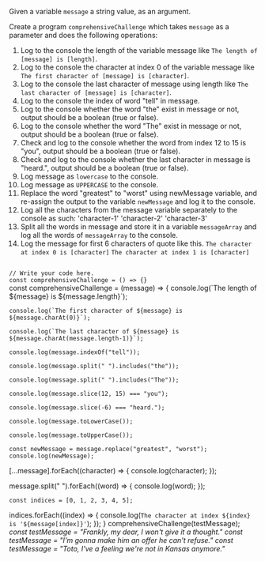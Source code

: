 Given a variable `message` a string value, as an argument.

Create a program `comprehensiveChallenge`
which takes `message`  as a parameter
and does the following operations:

1. Log to the console the length of the variable message like `The length of [message] is [length]`.
2. Log to the console the character at index 0 of the variable message like `The first character of [message] is [character]`.
3. Log to the console the last character of message using length like `The last character of [message] is [character]`.
4. Log to the console the index of word "tell" in message.
5. Log to the console whether the word "the" exist in message or not, output should be a boolean (true or false).
6. Log to the console whether the word "The" exist in message or not, output should be a boolean (true or false).
7. Check and log to the console whether the word from index 12 to 15 is "you", output should be a boolean (true or false).
8. Check and log to the console whether the last  character in message is "heard.", output should be a boolean (true or false).
9. Log message as `lowercase` to the console.
10. Log message as `UPPERCASE` to the console.
11. Replace the word "greatest" to "worst" using newMessage variable, and re-assign the output to the variable `newMessage` and log it to the console.
12. Log all the characters from the message variable separately to the console as such:
'character-1'
'character-2'
'character-3'
13.  Split all the words in message and store it in a variable `messageArray` and log all the words of `messageArray` to the console.
14.  Log the message for first 6 characters of quote like this.
  `The character at index 0 is [character]`
  `The character at index 1 is [character]`

<codeblock language="javascript" type="exercise" testMode="multipleInput">
<code>
// Write your code here.
const comprehensiveChallenge = () => {}
</code>

<solution>
const comprehensiveChallenge = (message) => {
	console.log(`The length of ${message} is ${message.length}`);

	console.log(`The first character of ${message} is ${message.charAt(0)}`);

	console.log(`The last character of ${message} is ${message.charAt(message.length-1)}`);

	console.log(message.indexOf("tell"));

	console.log(message.split(" ").includes("the"));

	console.log(message.split(" ").includes("The"));

	console.log(message.slice(12, 15) === "you");

	console.log(message.slice(-6) === "heard.");

	console.log(message.toLowerCase());

	console.log(message.toUpperCase());

	const newMessage = message.replace("greatest", "worst");
	console.log(newMessage);

  [...message].forEach((character) => {
    console.log(character);
  });

  message.split(" ").forEach((word) => {
    console.log(word);
  });

	const indices = [0, 1, 2, 3, 4, 5];
  indices.forEach((index) => {
    console.log(`The character at index ${index} is '${message[index]}'`);
  });
}
</solution>
<testcases>
<caller>
comprehensiveChallenge(testMessage);
</caller>
<testcase>
<i>
const testMessage = "Frankly, my dear, I won't give it a thought."
</i>
</testcase>
<testcase>
<i>
const testMessage = "I'm gonna make him an offer he can't refuse."
</i>
</testcase>
<testcase>
<i>
const testMessage = "Toto, I've a feeling we're not in Kansas anymore."
</i>
</testcase>
</testcases>
</codeblock>
